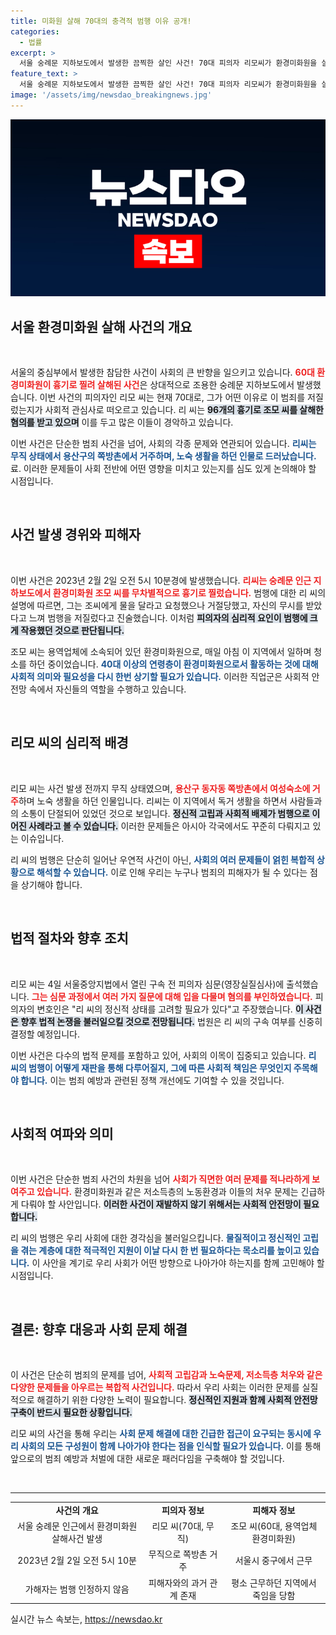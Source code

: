 ```yaml
---
title: 미화원 살해 70대의 충격적 범행 이유 공개!
categories:
  - 법률
excerpt: >
  서울 숭례문 지하보도에서 발생한 끔찍한 살인 사건! 70대 피의자 리모씨가 환경미화원을 살해한 혐의로 법원에 출석하며 입을 다물었다. 그의 범행 동기와 경과는 충격적! 사건의 전말을 속속들이 밝혀진다.
feature_text: >
  서울 숭례문 지하보도에서 발생한 끔찍한 살인 사건! 70대 피의자 리모씨가 환경미화원을 살해한 혐의로 법원에 출석하며 입을 다물었다. 그의 범행 동기와 경과는 충격적! 사건의 전말을 속속들이 밝혀진다.
image: '/assets/img/newsdao_breakingnews.jpg'
---
```


<p><img src="/assets/img/newsdao_breakingnews.jpg" alt="firstkoreanews 속보" /></p>

<h2 data-ke-size="size26">서울 환경미화원 살해 사건의 개요</h2>

<p data-ke-size="size16">&nbsp;</p>

<p>서울의 중심부에서 발생한 참담한 사건이 사회의 큰 반향을 일으키고 있습니다. <b><span style="color: #ee2323;">60대 환경미화원이 흉기로 찔려 살해된 사건</span></b>은 상대적으로 조용한 숭례문 지하보도에서 발생했습니다. 이번 사건의 피의자인 리모 씨는 현재 70대로, 그가 어떤 이유로 이 범죄를 저질렀는지가 사회적 관심사로 떠오르고 있습니다. 리 씨는 <b><span style="background-color: #21538527;">96개의 흉기로 조모 씨를 살해한 혐의를 받고 있으며</span></b> 이를 두고 많은 이들이 경악하고 있습니다.</p>

<p>이번 사건은 단순한 범죄 사건을 넘어, 사회의 각종 문제와 연관되어 있습니다. <b><span style="color: #1a5490;">리씨는 무직 상태에서 용산구의 쪽방촌에서 거주하며, 노숙 생활을 하던 인물로 드러났습니다.</span></b> 료. 이러한 문제들이 사회 전반에 어떤 영향을 미치고 있는지를 심도 있게 논의해야 할 시점입니다. </p>

<p data-ke-size="size16">&nbsp;</p>

<h2 data-ke-size="size26">사건 발생 경위와 피해자</h2>

<p data-ke-size="size16">&nbsp;</p>

<p>이번 사건은 2023년 2월 2일 오전 5시 10분경에 발생했습니다. <b><span style="color: #ee2323;">리씨는 숭례문 인근 지하보도에서 환경미화원 조모 씨를 무차별적으로 흉기로 찔렀습니다.</span></b> 범행에 대한 리 씨의 설명에 따르면, 그는 조씨에게 물을 달라고 요청했으나 거절당했고, 자신의 무시를 받았다고 느껴 범행을 저질렀다고 진술했습니다. 이처럼 <b><span style="background-color: #21538527;">피의자의 심리적 요인이 범행에 크게 작용했던 것으로 판단됩니다.</span></b> </p>

<p>조모 씨는 용역업체에 소속되어 있던 환경미화원으로, 매일 아침 이 지역에서 일하며 청소를 하던 중이었습니다. <b><span style="color: #1a5490;">40대 이상의 연령층이 환경미화원으로서 활동하는 것에 대해 사회적 의미와 필요성을 다시 한번 상기할 필요가 있습니다.</span></b> 이러한 직업군은 사회적 안전망 속에서 자신들의 역할을 수행하고 있습니다. </p>

<p data-ke-size="size16">&nbsp;</p>

<h2 data-ke-size="size26">리모 씨의 심리적 배경</h2>

<p data-ke-size="size16">&nbsp;</p>

<p>리모 씨는 사건 발생 전까지 무직 상태였으며, <b><span style="color: #ee2323;">용산구 동자동 쪽방촌에서 여성숙소에 거주</span></b>하며 노숙 생활을 하던 인물입니다. 리씨는 이 지역에서 독거 생활을 하면서 사람들과의 소통이 단절되어 있었던 것으로 보입니다. <b><span style="background-color: #21538527;">정신적 고립과 사회적 배제가 범행으로 이어진 사례라고 볼 수 있습니다.</span></b> 이러한 문제들은 아시아 각국에서도 꾸준히 다뤄지고 있는 이슈입니다. </p>

<p>리 씨의 범행은 단순히 일어난 우연적 사건이 아닌, <b><span style="color: #1a5490;">사회의 여러 문제들이 얽힌 복합적 상황으로 해석할 수 있습니다.</span></b> 이로 인해 우리는 누구나 범죄의 피해자가 될 수 있다는 점을 상기해야 합니다. </p>

<p data-ke-size="size16">&nbsp;</p>

<h2 data-ke-size="size26">법적 절차와 향후 조치</h2>

<p data-ke-size="size16">&nbsp;</p>

<p>리모 씨는 4일 서울중앙지법에서 열린 구속 전 피의자 심문(영장실질심사)에 출석했습니다. <b><span style="color: #ee2323;">그는 심문 과정에서 여러 가지 질문에 대해 입을 다물며 혐의를 부인하였습니다.</span></b> 피의자의 변호인은 "리 씨의 정신적 상태를 고려할 필요가 있다"고 주장했습니다. <b><span style="background-color: #21538527;">이 사건은 향후 법적 논쟁을 불러일으킬 것으로 전망됩니다.</span></b> 법원은 리 씨의 구속 여부를 신중히 결정할 예정입니다.</p>

<p>이번 사건은 다수의 법적 문제를 포함하고 있어, 사회의 이목이 집중되고 있습니다. <b><span style="color: #1a5490;">리 씨의 범행이 어떻게 재판을 통해 다루어질지, 그에 따른 사회적 책임은 무엇인지 주목해야 합니다.</span></b> 이는 범죄 예방과 관련된 정책 개선에도 기여할 수 있을 것입니다. </p>

<p data-ke-size="size16">&nbsp;</p>

<h2 data-ke-size="size26">사회적 여파와 의미</h2>

<p data-ke-size="size16">&nbsp;</p>

<p>이번 사건은 단순한 범죄 사건의 차원을 넘어 <b><span style="color: #ee2323;">사회가 직면한 여러 문제를 적나라하게 보여주고 있습니다.</span></b> 환경미화원과 같은 저소득층의 노동환경과 이들의 처우 문제는 긴급하게 다뤄야 할 사안입니다. <b><span style="background-color: #21538527;">이러한 사건이 재발하지 않기 위해서는 사회적 안전망이 필요합니다.</span></b> </p>

<p>리 씨의 범행은 우리 사회에 대한 경각심을 불러일으킵니다. <b><span style="color: #1a5490;">물질적이고 정신적인 고립을 겪는 계층에 대한 적극적인 지원이 이날 다시 한 번 필요하다는 목소리를 높이고 있습니다.</span></b> 이 사안을 계기로 우리 사회가 어떤 방향으로 나아가야 하는지를 함께 고민해야 할 시점입니다.</p>

<p data-ke-size="size16">&nbsp;</p>

<h2 data-ke-size="size26">결론: 향후 대응과 사회 문제 해결 </h2>

<p data-ke-size="size16">&nbsp;</p>

<p>이 사건은 단순히 범죄의 문제를 넘어, <b><span style="color: #ee2323;">사회적 고립감과 노숙문제, 저소득층 처우와 같은 다양한 문제들을 아우르는 복합적 사건입니다.</span></b> 따라서 우리 사회는 이러한 문제를 실질적으로 해결하기 위한 다양한 노력이 필요합니다. <b><span style="background-color: #21538527;">정신적인 지원과 함께 사회적 안전망 구축이 반드시 필요한 상황입니다.</span></b></p>

<p>리모 씨의 사건을 통해 우리는 <b><span style="color: #1a5490;">사회 문제 해결에 대한 긴급한 접근이 요구되는 동시에 우리 사회의 모든 구성원이 함께 나아가야 한다는 점을 인식할 필요가 있습니다.</span></b> 이를 통해 앞으로의 범죄 예방과 처벌에 대한 새로운 패러다임을 구축해야 할 것입니다.</p>

<p data-ke-size="size16">&nbsp;</p>

<hr>

<table style="width: 100%;">
<tr>
<td style="text-align: center; height: 17px;"><b>사건의 개요</b></td>
<td style="text-align: center; height: 17px;"><b>피의자 정보</b></td>
<td style="text-align: center; height: 17px;"><b>피해자 정보</b></td>
</tr>
<tr>
<td style="text-align: center; height: 17px;">서울 숭례문 인근에서 환경미화원 살해사건 발생</td>
<td style="text-align: center; height: 17px;">리모 씨(70대, 무직)</td>
<td style="text-align: center; height: 17px;">조모 씨(60대, 용역업체 환경미화원)</td>
</tr>
<tr>
<td style="text-align: center; height: 17px;">2023년 2월 2일 오전 5시 10분</td>
<td style="text-align: center; height: 17px;">무직으로 쪽방촌 거주</td>
<td style="text-align: center; height: 17px;">서울시 중구에서 근무</td>
</tr>
<tr>
<td style="text-align: center; height: 17px;">가해자는 범행 인정하지 않음</td>
<td style="text-align: center; height: 17px;">피해자와의 과거 관계 존재</td>
<td style="text-align: center; height: 17px;">평소 근무하던 지역에서 죽임을 당함</td>
</tr>
</table>
실시간 뉴스 속보는, <a href="https://newsdao.kr" rel="dofollow">https://newsdao.kr</a>


